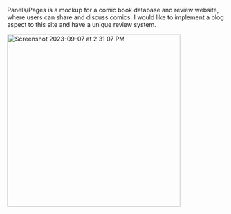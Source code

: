 Panels/Pages is a mockup for a comic book database and review website, where users can share and discuss comics.
I would like to implement a blog aspect to this site and have a unique review system.


<img width="400" alt="Screenshot 2023-09-07 at 2 31 07 PM" src="https://github.com/zackshaw793/Panels-Pages-Bootstrap/assets/131789456/96e2b96b-7496-4a9d-ba87-e8864e3286ad">
